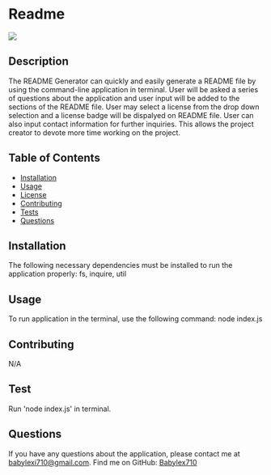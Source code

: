 # Readme
  ![](https://img.shields.io/badge/license-MIT_License-blue.svg)

  ## Description
  The README Generator can quickly and easily generate a README file by using the command-line application in terminal. User will be asked a series of questions about the application and user input will be added to the sections of the README file. User may select a license from the drop down selection and a license badge will be dispalyed on README file. User can also input contact information for further inquiries. This allows the project creator to devote more time working on the project.

  ## Table of Contents

  * [Installation](#installation)
  * [Usage](#usage)
  * [License](#license)
  * [Contributing](#contributing)
  * [Tests](#tests)
  * [Questions](#questions)

  ## Installation
  The following necessary dependencies must be installed to run the application properly: fs, inquire, util

  ## Usage
  To run application in the terminal, use the following command: node index.js

  ## Contributing
  N/A

  ## Test 
  Run 'node index.js' in terminal.

  ## Questions
  If you have any questions about the application, please contact me at babylexi710@gmail.com.
  Find me on GitHub: [Babylex710](https://github.com/Babylex710)
